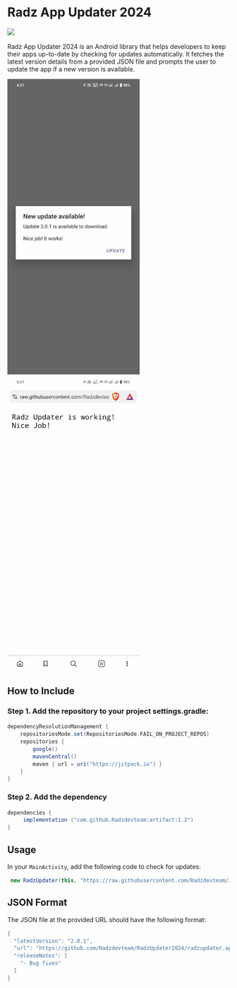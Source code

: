 # Radz App Updater 2024

[![](https://jitpack.io/v/Radzdevteam/artifact.svg)](https://jitpack.io/#Radzdevteam/artifact)

Radz App Updater 2024 is an Android library that helps developers to keep their apps up-to-date by checking for updates automatically. It fetches the latest version details from a provided JSON file and prompts the user to update the app if a new version is available.

<img src="screenshot_dialog.jpg" alt="Screenshot of feature" title="Feature Screenshot" width="300"/>  <img src="screenshot_success.jpg" alt="Screenshot of feature" title="Feature Screenshot" width="300"/>

## How to Include

### Step 1. Add the repository to your project settings.gradle:

```groovy
dependencyResolutionManagement {
    repositoriesMode.set(RepositoriesMode.FAIL_ON_PROJECT_REPOS)
    repositories {
        google()
        mavenCentral()
        maven { url = uri("https://jitpack.io") }
    }
}
   ```

### Step 2. Add the dependency
```groovy
dependencies {
     implementation ("com.github.Radzdevteam:artifact:1.2")
}
   ```

## Usage

In your `MainActivity`, add the following code to check for updates:
```groovy
 new RadzUpdater(this, "https://raw.githubusercontent.com/Radzdevteam/JSON-APP-UPDATER/master/updater.json").checkForUpdates();
   ```

## JSON Format

The JSON file at the provided URL should have the following format:
```groovy
{
  "latestVersion": "2.0.1",
  "url": "https://github.com/Radzdevteam/RadzUpdater2024/radzupdater.apk",
  "releaseNotes": [
    "- Bug fixes"
  ]
}
   ```


